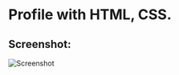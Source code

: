 
# Profile with HTML, CSS.

## Screenshot:

![Screenshot](https://user-images.githubusercontent.com/56451789/194726146-ed75ff6d-b82d-45e4-911a-0deb97d63be2.png)
